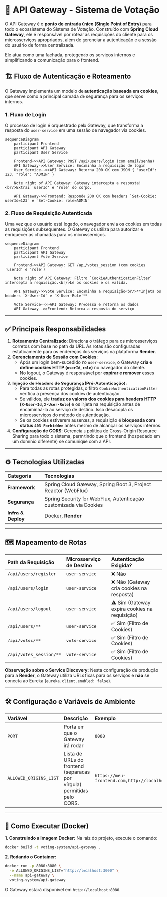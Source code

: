 # 🚀 API Gateway - Sistema de Votação

O API Gateway é o **ponto de entrada único (Single Point of Entry)** para todo o ecossistema do Sistema de Votação. Construído com **Spring Cloud Gateway**, ele é responsável por rotear as requisições do cliente para os microsserviços apropriados, além de gerenciar a autenticação e a sessão do usuário de forma centralizada.

Ele atua como uma fachada, protegendo os serviços internos e simplificando a comunicação para o frontend.

## 🏗️ Fluxo de Autenticação e Roteamento

O Gateway implementa um modelo de **autenticação baseada em cookies**, que serve como a principal camada de segurança para os serviços internos.

### 1\. Fluxo de Login

O processo de login é orquestrado pelo Gateway, que transforma a resposta do `user-service` em uma sessão de navegador via cookies.

```mermaid
sequenceDiagram
    participant Frontend
    participant API Gateway
    participant User Service

    Frontend->>API Gateway: POST /api/users/login (com email/senha)
    API Gateway->>User Service: Encaminha a requisição de login
    User Service-->>API Gateway: Retorna 200 OK com JSON { "userId": 123, "role": "ADMIN" }
    
    Note right of API Gateway: Gateway intercepta a resposta!<br/>Extrai 'userId' e 'role' do corpo.
    
    API Gateway->>Frontend: Responde 200 OK com headers `Set-Cookie: userId=123` e `Set-Cookie: role=ADMIN`
```

### 2\. Fluxo de Requisição Autenticada

Uma vez que o usuário está logado, o navegador envia os cookies em todas as requisições subsequentes. O Gateway os utiliza para autorizar e enriquecer as chamadas para os microsserviços.

```mermaid
sequenceDiagram
    participant Frontend
    participant API Gateway
    participant Vote Service

    Frontend->>API Gateway: GET /api/votes_session (com cookies 'userId' e 'role')
    
    Note right of API Gateway: Filtro `CookieAuthenticationFilter` intercepta a requisição.<br/>Lê os cookies e os valida.
    
    API Gateway->>Vote Service: Encaminha a requisição<br/>**Injeta os headers `X-User-Id` e `X-User-Role`**
    
    Vote Service-->>API Gateway: Processa e retorna os dados
    API Gateway-->>Frontend: Retorna a resposta do serviço
```

-----

## ✅ Principais Responsabilidades

1.  **Roteamento Centralizado**: Direciona o tráfego para os microsserviços corretos com base no path da URL. As rotas são configuradas estaticamente para os endereços dos serviços na plataforma **Render**.
2.  **Gerenciamento de Sessão com Cookies**:
      - Após um login bem-sucedido no `user-service`, o Gateway **cria e define cookies HTTP (`userId`, `role`)** no navegador do cliente.
      - No logout, o Gateway é responsável por **expirar e remover** esses cookies.
3.  **Injeção de Headers de Segurança (Pré-Autenticação)**:
      - Para todas as rotas protegidas, o filtro `CookieAuthenticationFilter` verifica a presença dos cookies de autenticação.
      - Se válidos, ele **traduz os valores dos cookies para headers HTTP (`X-User-Id`, `X-User-Role`)** e os injeta na requisição antes de encaminhá-la ao serviço de destino. Isso desacopla os microsserviços do método de autenticação.
      - Se os cookies estiverem ausentes, a requisição é **bloqueada com status `403 Forbidden`** antes mesmo de alcançar os serviços internos.
4.  **Configuração de CORS**: Gerencia a política de Cross-Origin Resource Sharing para todo o sistema, permitindo que o frontend (hospedado em um domínio diferente) se comunique com a API.

-----

## ⚙️ Tecnologias Utilizadas

| Categoria | Tecnologias |
| :--- | :--- |
| **Framework** | Spring Cloud Gateway, Spring Boot 3, Project Reactor (WebFlux) |
| **Segurança** | Spring Security for WebFlux, Autenticação customizada via Cookies |
| **Infra & Deploy**| Docker, **Render** |

-----

## 🗺️ Mapeamento de Rotas

| Path da Requisição | Microsserviço de Destino | Autenticação Exigida? |
| :--- | :--- | :--- |
| `/api/users/register` | `user-service` | ❌ Não |
| `/api/users/login` | `user-service` | ❌ Não (Gateway cria cookies na resposta) |
| `/api/users/logout` | `user-service` | ⚠️ Sim (Gateway expira cookies na requisição)|
| `/api/users/**` | `user-service` | ✅ Sim (Filtro de Cookies) |
| `/api/votes/**` | `vote-service` | ✅ Sim (Filtro de Cookies) |
| `/api/votes_session/**`| `vote-service` | ✅ Sim (Filtro de Cookies) |

**Observação sobre o Service Discovery:**
Nesta configuração de produção para a **Render**, o Gateway utiliza URLs fixas para os serviços e **não** se conecta ao Eureka (`eureka.client.enabled: false`).

-----

## 🛠️ Configuração e Variáveis de Ambiente

| Variável | Descrição | Exemplo |
| :--- | :--- | :--- |
| `PORT` | Porta em que o Gateway irá rodar. | `8080` |
| `ALLOWED_ORIGINS_LIST`| Lista de URLs do frontend (separadas por vírgula) permitidas pelo CORS. | `https://meu-frontend.com,http://localhost:3000` |

-----

## 🐳 Como Executar (Docker)

**1. Construindo a Imagem Docker:**
Na raiz do projeto, execute o comando:

```bash
docker build -t voting-system/api-gateway .
```

**2. Rodando o Container:**

```bash
docker run -p 8080:8080 \
  -e ALLOWED_ORIGINS_LIST="http://localhost:3000" \
  --name api-gateway \
  voting-system/api-gateway
```

O Gateway estará disponível em `http://localhost:8080`.